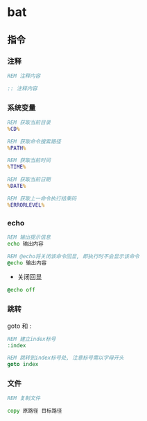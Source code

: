 <!--
 * @Description: 
 * @Version: 1.0
 * @Author: DaLao
 * @Email: dalao@xxx.com
 * @Date: 2021-10-26 22:19:58
 * @LastEditors: Li Yuanhao
 * @LastEditTime: 2023-04-05 02:23:03
-->

# bat


## 指令


### 注释


```bat
REM 注释内容

:: 注释内容
```


### 系统变量


```bat
REM 获取当前目录
%CD%

REM 获取命令搜索路径
%PATH%

REM 获取当前时间
%TIME%

REM 获取当前日期
%DATE%

REM 获取上一命令执行结果码
%ERRORLEVEL% 
```

### echo


```bat
REM 输出提示信息
echo 输出内容

REM @echo将关闭该命令回显, 即执行时不会显示该命令
@echo 输出内容
```

- 关闭回显

```bat
@echo off
```


### 跳转

goto 和 :


```bat
REM 建立index标号
:index

REM 跳转到index标号处, 注意标号需以字母开头
goto index
```


### 文件


```bat
REM 复制文件

copy 原路径 目标路径
```
